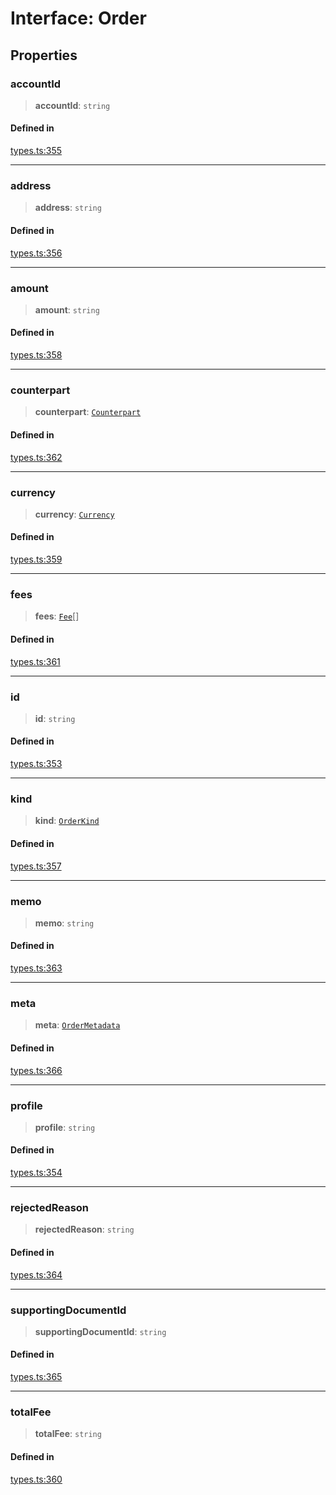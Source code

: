 # Interface: Order

## Properties

### accountId

> **accountId**: `string`

#### Defined in

[types.ts:355](https://github.com/monerium/js-monorepo/blob/main/packages/sdk/src/types.ts#L355)

***

### address

> **address**: `string`

#### Defined in

[types.ts:356](https://github.com/monerium/js-monorepo/blob/main/packages/sdk/src/types.ts#L356)

***

### amount

> **amount**: `string`

#### Defined in

[types.ts:358](https://github.com/monerium/js-monorepo/blob/main/packages/sdk/src/types.ts#L358)

***

### counterpart

> **counterpart**: [`Counterpart`](/docs/SDK/interfaces/Counterpart.md)

#### Defined in

[types.ts:362](https://github.com/monerium/js-monorepo/blob/main/packages/sdk/src/types.ts#L362)

***

### currency

> **currency**: [`Currency`](/docs/SDK/enumerations/Currency.md)

#### Defined in

[types.ts:359](https://github.com/monerium/js-monorepo/blob/main/packages/sdk/src/types.ts#L359)

***

### fees

> **fees**: [`Fee`](/docs/SDK/interfaces/Fee.md)[]

#### Defined in

[types.ts:361](https://github.com/monerium/js-monorepo/blob/main/packages/sdk/src/types.ts#L361)

***

### id

> **id**: `string`

#### Defined in

[types.ts:353](https://github.com/monerium/js-monorepo/blob/main/packages/sdk/src/types.ts#L353)

***

### kind

> **kind**: [`OrderKind`](/docs/SDK/enumerations/OrderKind.md)

#### Defined in

[types.ts:357](https://github.com/monerium/js-monorepo/blob/main/packages/sdk/src/types.ts#L357)

***

### memo

> **memo**: `string`

#### Defined in

[types.ts:363](https://github.com/monerium/js-monorepo/blob/main/packages/sdk/src/types.ts#L363)

***

### meta

> **meta**: [`OrderMetadata`](/docs/SDK/interfaces/OrderMetadata.md)

#### Defined in

[types.ts:366](https://github.com/monerium/js-monorepo/blob/main/packages/sdk/src/types.ts#L366)

***

### profile

> **profile**: `string`

#### Defined in

[types.ts:354](https://github.com/monerium/js-monorepo/blob/main/packages/sdk/src/types.ts#L354)

***

### rejectedReason

> **rejectedReason**: `string`

#### Defined in

[types.ts:364](https://github.com/monerium/js-monorepo/blob/main/packages/sdk/src/types.ts#L364)

***

### supportingDocumentId

> **supportingDocumentId**: `string`

#### Defined in

[types.ts:365](https://github.com/monerium/js-monorepo/blob/main/packages/sdk/src/types.ts#L365)

***

### totalFee

> **totalFee**: `string`

#### Defined in

[types.ts:360](https://github.com/monerium/js-monorepo/blob/main/packages/sdk/src/types.ts#L360)
